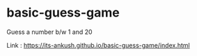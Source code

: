 # basic-guess-game
Guess a number b/w 1 and 20

Link : https://its-ankush.github.io/basic-guess-game/index.html
